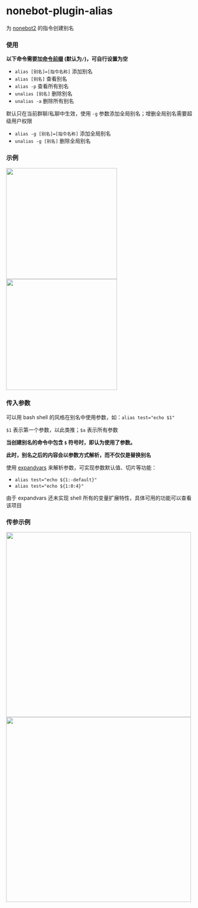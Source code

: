 # nonebot-plugin-alias

为 [nonebot2](https://github.com/nonebot/nonebot2) 的指令创建别名

### 使用

**以下命令需要加[命令前缀](https://v2.nonebot.dev/docs/api/config#Config-command_start) (默认为`/`)，可自行设置为空**

- `alias [别名]=[指令名称]` 添加别名
- `alias [别名]` 查看别名
- `alias -p` 查看所有别名
- `unalias [别名]` 删除别名
- `unalias -a` 删除所有别名

默认只在当前群聊/私聊中生效，使用 `-g` 参数添加全局别名；增删全局别名需要超级用户权限

- `alias -g [别名]=[指令名称]` 添加全局别名
- `unalias -g [别名]` 删除全局别名

### 示例

<div align="left">
  <img src="./examples/1.png" width="300" />
  <img src="./examples/2.png" width="300" />
</div>

### 传入参数

可以用 bash shell 的风格在别名中使用参数，如：`alias test="echo $1"`

`$1` 表示第一个参数，以此类推；`$a` 表示所有参数

**当创建别名的命令中包含 `$` 符号时，即认为使用了参数。**

**此时，别名之后的内容会以参数方式解析，而不仅仅是替换别名**

使用 [expandvars](https://github.com/sayanarijit/expandvars) 来解析参数，可实现参数默认值、切片等功能：

- `alias test="echo ${1:-default}"`
- `alias test="echo ${1:0:4}"`

由于 expandvars 还未实现 shell 所有的变量扩展特性，具体可用的功能可以查看该项目

### 传参示例

<div align="left">
<img src="./examples/3.png" width="500" />
<img src="./examples/4.png" width="500" />
</div>
